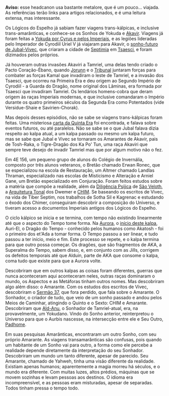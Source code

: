 <!-- TITLE: Terra Nova -->
<!-- SUBTITLE: Viagens trans-kálpicas e trans-amarânticas -->

**Aviso:** esse headcanon usa bastante metalore, que é um pouco... viajada. As referências terão links para artigos relacionados, e é uma leitura extensa, mas interessante. 

Os Lógicos do Espelho já sabiam fazer viagens trans-kálpicas, e inclusive trans-amarânticas, e conhece-se os Sonhos de Yokuda e [Akavir](https://en.uesp.net/wiki/Lore:Akavir). Viagens já foram feitas a [Yokuda por Cyrus e pelos Imperiais](https://www.imperial-library.info/content/tiber-septim%E2%80%99s-sword-meeting-cyrus-restless), e as legiões lideradas pelo Imperador de Cyrodiil Uriel V já viajaram para Akavir, o [sonho-futuro de Jubal-Vivec](http://c0da.es), que criaram a cidade de [Septimia](https://en.uesp.net/wiki/Lore:Septimia) em [Tsaesci](https://en.uesp.net/wiki/Lore:Tsaesci_(place)), e foram dizimados pelos próprios. 

Já houveram outras invasões Akaviri a Tamriel, uma delas tendo criado o Pacto Coração-Ébano, quando [Jorunn](https://en.uesp.net/wiki/Lore:Jorunn) e o [Tribunal](https://en.uesp.net/wiki/Lore:Gods_T#Tribunal) juntaram forças para combater as forças Kamal que invadiram o leste de Tamriel, e a invasão dos Tsaesci, que ocorreu na Primeira Era e deu origem ao Segundo Império de Cyrodiil - a Guarda do Dragão, nome original dos Lâminas, era formada por Tsaesci que invadiram Tamriel. Os lendários homens-cobra que deram origem às raças Imperiais modernas, e que inclusive comandaram o Império durante os quatro primeiros séculos da Segunda Era como Potentados (vide Versidue-Shaie e Savirien-Chorak).

Mas depois desses episódios, não se sabe se viagens trans-kálpicas foram feitas. Uma misteriosa [carta da Quinta Era](https://www.c0da.es/t/loveletter) foi encontrada, e falava sobre eventos futuros, ou até paralelos. Não se sabe se o que Jubal falava dizia respeito ao kalpa atual, a um kalpa passado ou mesmo um kalpa futuro, mas se sabe que Jubal e Vivec se tornaram os Amarantes de Akavir, pais de Tosh-Raka, o Tigre-Dragão dos Ka Po' Tun, uma raça Akaviri que sempre teve desejo de invadir Tamriel mas que por algum motivo não o fez. 

Em 4E 156, um pequeno grupo de alunos do Colégio de Invernália, composto por três alunos veteranos, o Bretão chamado Erwan Ronec, que se especializou na escola de Restauração, um Altmer chamado Landlas Thraman, especializado nas escolas de Misticismo e Alteração e Arniel Gane, um Bretão especializado em Conjuração. Foram feitos estudos sobre a matéria que compõe a realidade, além da [Diligência Psíjica](https://pt.uesp.net/wiki/Lore:Dilig%C3%AAncia_Ps%C3%ADjica) de [São Veloth](https://pt.uesp.net/wiki/Lore:Veloth), a [Arquitetura Tonal](https://en.uesp.net/wiki/Lore:Tonal_Architecture) dos Dwemer e [CHIM](https://en.uesp.net/wiki/Lore:CHIM). Se baseando os escritos de Vivec, na vida de Tiber Septim, nos trabalhos de Sotha Sil e Kagrenac e estudando o êxodo dos Chimer, conseguiram descobrir a composição do Universo, e tiveram acesso a documentos Imperiais antigos dos Lógicos do Espelho. 

O ciclo kálpico se inicia e se termina, com tempo não existindo linearmente até que o aspecto do Tempo tome forma. Na [Aurora](https://pt.uesp.net/wiki/Lore:O_Monomito), o [início deste kalpa](https://pt.uesp.net/wiki/Lore:O_Anuado_Comentado), Auri-El, o Dragão do Tempo - conhecido pelos humanos como Akatosh - foi o primeiro dos et'Ada a tomar forma. O Tempo passou a ser linear, e tudo passou a ter início, meio e fim. Este processo se repete, e o kalpa termina para que outro possa começar. Os dragões, que são fragmentos de AKA, a Superalma do Tempo, sabem disso, e, em conjunto com as Jills, corrigem os defeitos temporais até que Alduin, parte de AKA que consome o kalpa, coma tudo que existe para que a Aurora volte. 

Descobriram que em outros kalpas as coisas foram diferentes, guerras que nunca aconteceram aqui aconteceram neles, outras raças dominaram o mundo, os Aspectos e as Metáforas tinham outros nomes. Mas descobriram algo além disso: o Amarante. Com os estudos dos escritos de Vivec, descobriram o [Sermão 37](https://pt.uesp.net/wiki/Lore:36_Li%C3%A7%C3%B5es_de_Vivec,_Serm%C3%A3o_37), que fora perdido, que fala sobre o Amarante. O Sonhador, o criador de tudo, que veio de um sonho passado e andou pelos Meios de Caminhar, atingindo o Quinto e o Sexto: CHIM e Amarante. Descobriram que [Ald-Anu](https://en.uesp.net/wiki/Lore:Anu), o Sonhador de Tamriel-atual, era, na provavelmente, um Yokudano. Vindo do Sonho anterior, reinterpretou o Universo para que o Aurbis nascesse, na intersecção entre ele e Seu Outro, [Padhome](https://en.uesp.net/wiki/Lore:Padomay). 

Em suas pesquisas Amarânticas, encontraram um outro Sonho, com seu próprio Amarante. As viagens transamarânticas são confusas, pois quando um habitante de um Sonho vai para outro, a forma como ele percebe a realidade depende diretamente da interpretação do seu Sonhador. Descobriram um mundo um tanto diferente, apesar de parecido. Seu Amarante, chamado de Yahweh, tinha uma visão diferente da realidade. Existiam apenas humanos; aparentemente a magia morreu há séculos, e o mundo era diferente. Com muitas luzes, altos prédios, máquinas que se movem sozinhas e levam pessoas aos destinos. O idioma era incompreensível, e as pessoas eram misturadas, apesar de separadas. Todos tinham pressa o tempo todo. 